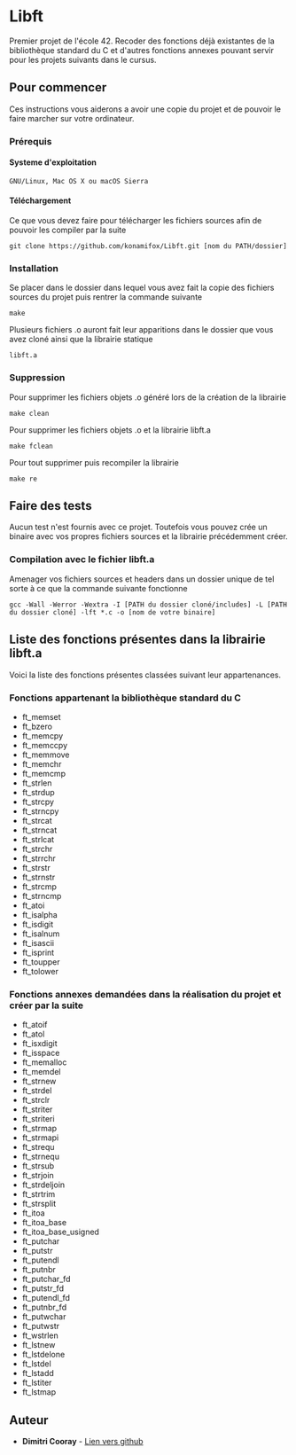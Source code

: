 # Libft

Premier projet de l'école 42. Recoder des fonctions déjà existantes de la bibliothèque standard du C et d'autres 
fonctions annexes pouvant servir pour les projets suivants dans le cursus.

## Pour commencer

Ces instructions vous aiderons a avoir une copie du projet et de pouvoir le faire marcher sur votre ordinateur.

### Prérequis

#### Systeme d'exploitation

```
GNU/Linux, Mac OS X ou macOS Sierra
```

#### Téléchargement

Ce que vous devez faire pour télécharger les fichiers sources afin de pouvoir les compiler par la suite

```
git clone https://github.com/konamifox/Libft.git [nom du PATH/dossier]
```

### Installation

Se placer dans le dossier dans lequel vous avez fait la copie des fichiers sources du projet puis rentrer la commande suivante

```
make
```
Plusieurs fichiers .o auront fait leur apparitions dans le dossier que vous avez cloné ainsi que la librairie statique

```
libft.a
```
### Suppression

Pour supprimer les fichiers objets .o généré lors de la création de la librairie

```
make clean
```

Pour supprimer les fichiers objets .o et la librairie libft.a

```
make fclean
```

Pour tout supprimer puis recompiler la librairie

```
make re
```

## Faire des tests

Aucun test n'est fournis avec ce projet. Toutefois vous pouvez crée un binaire avec vos propres fichiers sources et la 
librairie précédemment créer.

### Compilation avec le fichier libft.a

Amenager vos fichiers sources et headers dans un dossier unique de tel sorte à ce que la commande suivante fonctionne

```
gcc -Wall -Werror -Wextra -I [PATH du dossier cloné/includes] -L [PATH du dossier cloné] -lft *.c -o [nom de votre binaire]
```

## Liste des fonctions présentes dans la librairie libft.a

Voici la liste des fonctions présentes classées suivant leur appartenances.

### Fonctions appartenant la bibliothèque standard du C

* ft_memset
* ft_bzero
* ft_memcpy
* ft_memccpy
* ft_memmove
* ft_memchr
* ft_memcmp
* ft_strlen
* ft_strdup
* ft_strcpy
* ft_strncpy
* ft_strcat
* ft_strncat
* ft_strlcat
* ft_strchr
* ft_strrchr
* ft_strstr
* ft_strnstr
* ft_strcmp
* ft_strncmp
* ft_atoi
* ft_isalpha
* ft_isdigit
* ft_isalnum
* ft_isascii
* ft_isprint
* ft_toupper
* ft_tolower

### Fonctions annexes demandées dans la réalisation du projet et créer par la suite

* ft_atoif
* ft_atol
* ft_isxdigit
* ft_isspace
* ft_memalloc
* ft_memdel
* ft_strnew
* ft_strdel
* ft_strclr
* ft_striter
* ft_striteri
* ft_strmap
* ft_strmapi
* ft_strequ
* ft_strnequ
* ft_strsub
* ft_strjoin
* ft_strdeljoin
* ft_strtrim
* ft_strsplit
* ft_itoa
* ft_itoa_base
* ft_itoa_base_usigned
* ft_putchar
* ft_putstr
* ft_putendl
* ft_putnbr
* ft_putchar_fd
* ft_putstr_fd
* ft_putendl_fd
* ft_putnbr_fd
* ft_putwchar
* ft_putwstr
* ft_wstrlen
* ft_lstnew
* ft_lstdelone
* ft_lstdel
* ft_lstadd
* ft_lstiter
* ft_lstmap

## Auteur

* **Dimitri Cooray** - [Lien vers github](https://github.com/konamifox)
